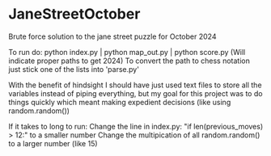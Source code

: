 # JaneStreetOctober
Brute force solution to the jane street puzzle for October 2024

To run do:
python index.py | python map_out.py | python score.py
(Will indicate proper paths to get 2024)
To convert the path to chess notation just stick one of the lists into 'parse.py'

With the benefit of hindsight I should have just used text files to store all the variables instead of piping everything, but my goal for this project was to do things quickly which meant making expedient decisions (like using random.random())

If it takes to long to run:
Change the line in index.py: "if len(previous_moves) > 12:" to a smaller number
Change the multipication of all random.random() to a larger number (like 15)
